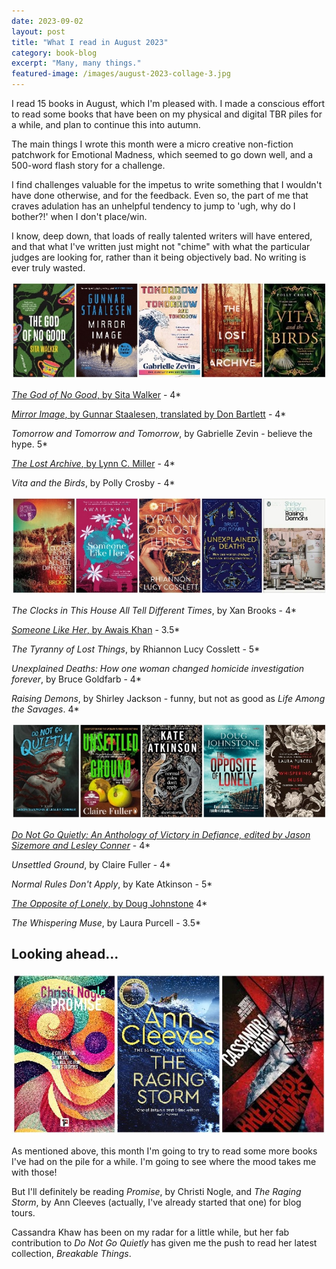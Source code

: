 ```yaml
---
date: 2023-09-02
layout: post
title: "What I read in August 2023"
category: book-blog
excerpt: "Many, many things."
featured-image: /images/august-2023-collage-3.jpg
---
```


I read 15 books in August, which I'm pleased with. I made a conscious effort to read some books that have been on my physical and digital TBR piles for a while, and plan to continue this into autumn.

The main things I wrote this month were a micro creative non-fiction patchwork for Emotional Madness, which seemed to go down well, and a 500-word flash story for a challenge.

I find challenges valuable for the impetus to write something that I wouldn't have done otherwise, and for the feedback. Even so, the part of me that craves adulation has an unhelpful tendency to jump to 'ugh, why do I bother?!' when I don't place/win.

I know, deep down, that loads of really talented writers will have entered, and that what I've written just might not "chime" with what the particular judges are looking for, rather than it being objectively bad. No writing is ever truly wasted.

![The God of No Good, Mirror Image, Tomorrow and Tomorrow and Tomorrow, The Lost Archive, Vita and the Birds](/images/august-2023-collage-1.jpg)

[<cite>The God of No Good</cite>, by Sita Walker](/blog-tour-the-god-of-no-good/) - 4*

[<cite>Mirror Image</cite>, by Gunnar Staalesen, translated by Don Bartlett](/blog-tour-mirror-image/) - 4*

<cite>Tomorrow and Tomorrow and Tomorrow</cite>, by Gabrielle Zevin - believe the hype. 5*

[<cite>The Lost Archive</cite>, by Lynn C. Miller](/blog-tour-the-lost-archive/) - 4*

<cite>Vita and the Birds</cite>, by Polly Crosby - 4*

![The Clocks in This House All Tell Different Times, Someone Like Her, The Tyranny of Lost Things, Unexplained Deaths, Raising Demons](/images/august-2023-collage-2.jpg)

<cite>The Clocks in This House All Tell Different Times</cite>, by Xan Brooks - 4*

[<cite>Someone Like Her</cite>, by Awais Khan](/blog-tour-someone-like-her/) - 3.5*

<cite>The Tyranny of Lost Things</cite>, by Rhiannon Lucy Cosslett - 5*

<cite>Unexplained Deaths: How one woman changed homicide investigation forever</cite>, by Bruce Goldfarb - 4*

<cite>Raising Demons</cite>, by Shirley Jackson - funny, but not as good as <cite>Life Among the Savages</cite>. 4*

![Do Not Go Quietly, Unsettled Ground, Normal Rules Don't Apply, The Opposite of Lonely, The Whispering Muse](/images/august-2023-collage-3.jpg)

[<cite>Do Not Go Quietly: An Anthology of Victory in Defiance, edited by Jason Sizemore and Lesley Conner</cite>](/do-not-go-quietly-by-jason-sizemore-and-lesley-conner/) - 4*

<cite>Unsettled Ground</cite>, by Claire Fuller - 4*

<cite>Normal Rules Don't Apply</cite>, by Kate Atkinson - 5*

[<cite>The Opposite of Lonely</cite>, by Doug Johnstone](/blog-tour-the-opposite-of-lonely/) 4*

<cite>The Whispering Muse</cite>, by Laura Purcell - 3.5*

## Looking ahead...

![Promise, The Raging Storm, Breakable Things](/images/august-2023-collage-4.jpg)

As mentioned above, this month I'm going to try to read some more books I've had on the pile for a while. I'm going to see where the mood takes me with those!

But I'll definitely be reading <cite>Promise</cite>, by Christi Nogle, and <cite>The Raging Storm</cite>, by Ann Cleeves (actually, I've already started that one) for blog tours.

Cassandra Khaw has been on my radar for a little while, but her fab contribution to <cite>Do Not Go Quietly</cite> has given me the push to read her latest collection, <cite>Breakable Things</cite>.